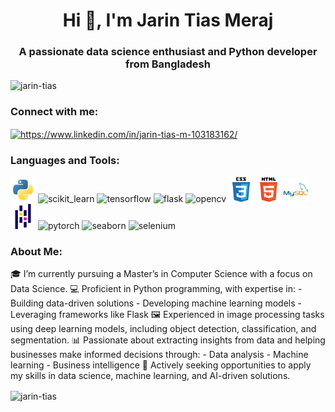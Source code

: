 <h1 align="center">Hi 👋, I'm Jarin Tias Meraj</h1>
<h3 align="center">A passionate data science enthusiast and Python developer from Bangladesh</h3>

<p align="left"> <img src="https://komarev.com/ghpvc/?username=jarin-tias&label=Profile%20views&color=0e75b6&style=flat" alt="jarin-tias" /> </p>

<h3 align="left">Connect with me:</h3>
<p align="left">
  <a href="https://linkedin.com/in/https://www.linkedin.com/in/jarin-tias-m-103183162/" target="blank">
    <img align="center" src="https://raw.githubusercontent.com/rahuldkjain/github-profile-readme-generator/master/src/images/icons/Social/linked-in-alt.svg" alt="https://www.linkedin.com/in/jarin-tias-m-103183162/" height="30" width="40" />
  </a>
</p>

<h3 align="left">Languages and Tools:</h3>
<p align="left"> 
  <img src="https://raw.githubusercontent.com/devicons/devicon/master/icons/python/python-original.svg" alt="python" width="40" height="40"/> 
  <img src="https://upload.wikimedia.org/wikipedia/commons/0/05/Scikit_learn_logo_small.svg" alt="scikit_learn" width="40" height="40"/> 
  <img src="https://www.vectorlogo.zone/logos/tensorflow/tensorflow-icon.svg" alt="tensorflow" width="40" height="40"/> 
  <img src="https://www.vectorlogo.zone/logos/pocoo_flask/pocoo_flask-icon.svg" alt="flask" width="40" height="40"/> 
  <img src="https://www.vectorlogo.zone/logos/opencv/opencv-icon.svg" alt="opencv" width="40" height="40"/> 
  <img src="https://raw.githubusercontent.com/devicons/devicon/master/icons/css3/css3-original-wordmark.svg" alt="css3" width="40" height="40"/> 
  <img src="https://raw.githubusercontent.com/devicons/devicon/master/icons/html5/html5-original-wordmark.svg" alt="html5" width="40" height="40"/> 
  <img src="https://raw.githubusercontent.com/devicons/devicon/master/icons/mysql/mysql-original-wordmark.svg" alt="mysql" width="40" height="40"/> 
  <img src="https://raw.githubusercontent.com/devicons/devicon/2ae2a900d2f041da66e950e4d48052658d850630/icons/pandas/pandas-original.svg" alt="pandas" width="40" height="40"/> 
  <img src="https://www.vectorlogo.zone/logos/pytorch/pytorch-icon.svg" alt="pytorch" width="40" height="40"/> 
  <img src="https://seaborn.pydata.org/_images/logo-mark-lightbg.svg" alt="seaborn" width="40" height="40"/> 
  <img src="https://raw.githubusercontent.com/detain/svg-logos/780f25886640cef088af994181646db2f6b1a3f8/svg/selenium-logo.svg" alt="selenium" width="40" height="40"/> 
</p>

<h3 align="left">About Me:</h3>
<p align="left">
  🎓 I’m currently pursuing a Master’s in Computer Science with a focus on Data Science.  
  💻 Proficient in Python programming, with expertise in:  
  - Building data-driven solutions  
  - Developing machine learning models  
  - Leveraging frameworks like Flask  
  🖼️ Experienced in image processing tasks using deep learning models, including object detection, classification, and segmentation.  
  📊 Passionate about extracting insights from data and helping businesses make informed decisions through:  
  - Data analysis  
  - Machine learning  
  - Business intelligence  
  🚀 Actively seeking opportunities to apply my skills in data science, machine learning, and AI-driven solutions.  
</p>

<p><img align="center" src="https://github-readme-stats.vercel.app/api/top-langs?username=jarin-tias&show_icons=true&locale=en&layout=compact" alt="jarin-tias" /></p>
